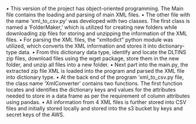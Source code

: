 •	This version of the project has object-oriented programming. The Main file contains the loading and parsing of main XML files.
•	The other file with the name ‘xml_to_csv.py’ was developed with two classes. The first class is named a ‘FolderMaker,’ which is utilized for creating new folders while downloading zip files for storing and unzipping the information of the XML files.
•	For parsing the XML files, the “xmltodict” python module was utilized, which converts the XML information and stores it into dictionary-type data.
•	From this dictionary data type, identify and locate the DLTINS zip files, download files using the wget package, store them in the new folder, and unzip all files into a new folder.
•	Next part into the main.py, the extracted zip file XML is loaded into the program and parsed the XML file into dictionary type.
•	At the back end of the program ‘xml_to_csv.py file, the class name ‘XmlConverter’ contains two functions. The first function locates and identifies the dictionary keys and values for the attributes needed to store in a data frame as per the requirement of column attributes using pandas.
•	All information from 4 XML files is further stored into CSV files and initially stored locally and stored into the s3 bucket by keys and secret keys of the AWS.
